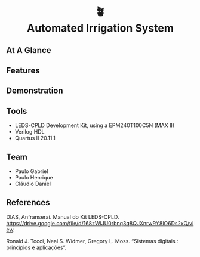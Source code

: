 
<h1 align = "center"> 
🪴
<br>
Automated Irrigation System
</h1>

## At A Glance

## Features

## Demonstration

## Tools

* LEDS-CPLD Development Kit, using a EPM240T100C5N (MAX II)
* Verilog HDL
* Quartus II 20.11.1

## Team

* Paulo Gabriel 
* Paulo Henrique
* Cláudio Daniel

## References

DIAS, Anfranserai. Manual do Kit LEDS-CPLD. https://drive.google.com/file/d/168zWlJU0rbnq3q8QJXnrwRY8iO6Ds2xQ/view.

Ronald J. Tocci, Neal S. Widmer, Gregory L. Moss. “Sistemas digitais : princípios e aplicações”.